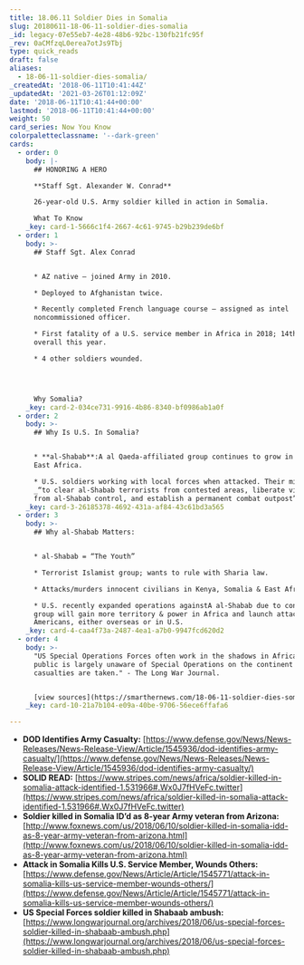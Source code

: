 ```yaml
---
title: 18.06.11 Soldier Dies in Somalia
slug: 20180611-18-06-11-soldier-dies-somalia
_id: legacy-07e55eb7-4e28-48b6-92bc-130fb21fc95f
_rev: 0aCMfzqL0erea7otJs9Tbj
type: quick_reads
draft: false
aliases:
  - 18-06-11-soldier-dies-somalia/
_createdAt: '2018-06-11T10:41:44Z'
_updatedAt: '2021-03-26T01:12:09Z'
date: '2018-06-11T10:41:44+00:00'
lastmod: '2018-06-11T10:41:44+00:00'
weight: 50
card_series: Now You Know
colorpaletteclassname: '--dark-green'
cards:
  - order: 0
    body: |-
      ## HONORING A HERO

      **Staff Sgt. Alexander W. Conrad**

      26-year-old U.S. Army soldier killed in action in Somalia.

      What To Know
    _key: card-1-5666c1f4-2667-4c61-9745-b29b239de6bf
  - order: 1
    body: >-
      ## Staff Sgt. Alex Conrad


      * AZ native – joined Army in 2010.

      * Deployed to Afghanistan twice.

      * Recently completed French language course – assigned as intel
      noncommissioned officer.

      * First fatality of a U.S. service member in Africa in 2018; 14th fatality
      overall this year.

      * 4 other soldiers wounded.




      Why Somalia?
    _key: card-2-034ce731-9916-4b86-8340-bf0986ab1a0f
  - order: 2
    body: >-
      ## Why Is U.S. In Somalia?


      * **al-Shabab**:A al Qaeda-affiliated group continues to grow in power in
      East Africa.

      * U.S. soldiers working with local forces when attacked. Their mission:
      _“to clear al-Shabab terrorists from contested areas, liberate villages
      from al-Shabab control, and establish a permanent combat outpost”_ (DOD).
    _key: card-3-26185378-4692-431a-af84-43c61bd3a565
  - order: 3
    body: >-
      ## Why al-Shabab Matters:


      * al-Shabab = “The Youth”

      * Terrorist Islamist group; wants to rule with Sharia law.

      * Attacks/murders innocent civilians in Kenya, Somalia & East Africa.

      * U.S. recently expanded operations againstA al-Shabab due to concerns the
      group will gain more territory & power in Africa and launch attacks on
      Americans, either overseas or in U.S.
    _key: card-4-caa4f73a-2487-4ea1-a7b0-9947fcd620d2
  - order: 4
    body: >-
      "US Special Operations Forces often work in the shadows in Africa. The
      public is largely unaware of Special Operations on the continent until
      casualties are taken." - The Long War Journal.


      [view sources](https://smarthernews.com/18-06-11-soldier-dies-somalia/)
    _key: card-10-21a7b104-e09a-40be-9706-56ece6ffafa6

---
```

* **DOD Identifies Army Casualty:** [https://www.defense.gov/News/News-Releases/News-Release-View/Article/1545936/dod-identifies-army-casualty/](https://www.defense.gov/News/News-Releases/News-Release-View/Article/1545936/dod-identifies-army-casualty/)
* **SOLID READ:** [https://www.stripes.com/news/africa/soldier-killed-in-somalia-attack-identified-1.531966#.Wx0J7fHVeFc.twitter](https://www.stripes.com/news/africa/soldier-killed-in-somalia-attack-identified-1.531966#.Wx0J7fHVeFc.twitter)
* **Soldier killed in Somalia ID’d as 8-year Army veteran from Arizona:** [http://www.foxnews.com/us/2018/06/10/soldier-killed-in-somalia-idd-as-8-year-army-veteran-from-arizona.html](http://www.foxnews.com/us/2018/06/10/soldier-killed-in-somalia-idd-as-8-year-army-veteran-from-arizona.html)
* **Attack in Somalia Kills U.S. Service Member, Wounds Others:** [https://www.defense.gov/News/Article/Article/1545771/attack-in-somalia-kills-us-service-member-wounds-others/](https://www.defense.gov/News/Article/Article/1545771/attack-in-somalia-kills-us-service-member-wounds-others/)
* **US Special Forces soldier killed in Shabaab ambush:** [https://www.longwarjournal.org/archives/2018/06/us-special-forces-soldier-killed-in-shabaab-ambush.php](https://www.longwarjournal.org/archives/2018/06/us-special-forces-soldier-killed-in-shabaab-ambush.php)